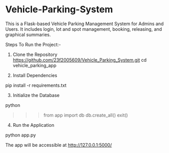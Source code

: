 # Vehicle-Parking-System
This is a Flask-based Vehicle Parking Management System for Admins and Users. It includes login, lot and spot management, booking, releasing, and graphical summaries.

Steps To Run the Project:-

1. Clone the Repository
https://github.com/23f2005609/Vehicle_Parking_System.git
cd vehicle_parking_app

2. Install Dependencies

pip install -r requirements.txt

3. Initialize the Database

python
>>> from app import db
>>> db.create_all()
>>> exit()

4. Run the Application

python app.py

The app will be accessible at http://127.0.0.1:5000/
